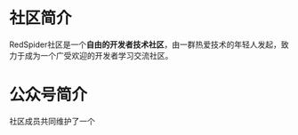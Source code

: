 # 社区简介
<red>RedSpider社区</red>是一个**自由的开发者技术社区**，由一群热爱技术的年轻人发起，致力于成为一个广受欢迎的开发者学习交流社区。

# 公众号简介
社区成员共同维护了一个